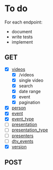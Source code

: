# To do
For each endpoint:
- document
- write tests
- implement

## GET
- [x] [videos](./api.md#videos)
    - [x] /videos
    - [x] single video
    - [x] search
    - [x] date range
    - [x] event
    - [x] pagination
- [x] [person](./api.md#person)
- [x] [event](./api.md#event)
- [x] [event_type](./api.md#event_type)
- [ ] [presentation](./api.md#presentation)
- [ ] [presentation_type](./api.md#presentation_type)
- [ ] [presenters](./api.md#presenters)
- [ ] [dtv_events](./api.md#dtv_events)
- [x] [version](./api.md#version)

## POST
